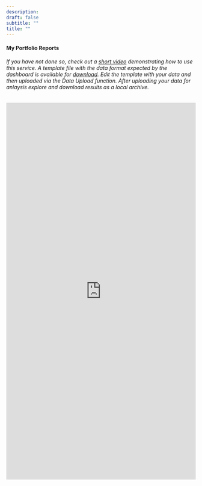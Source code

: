 ```yaml
---
description: 
draft: false
subtitle: ""
title: ""
---
```

#### My Portfolio Reports
###### If you have not done so, check out a [short video](https://youtu.be/c6AAKkGxtcU) demonstrating how to use this service.  A template file with the data format expected by the dashboard is available for [download](files/MYPORTFOLIO.zip). Edit the template with your data and then uploaded via the Data Upload function.  After uploading your data for anlaysis explore and download results as a local archive.
<iframe width=100% height="1000" scrolling="yes" frameborder="no"  src="https://gregboone.shinyapps.io/fddev/"> </iframe> 